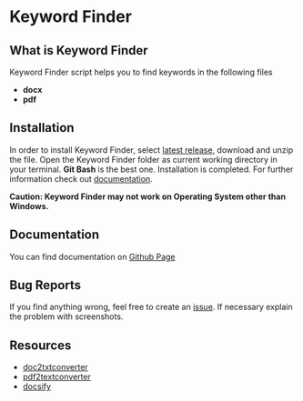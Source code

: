 # Keyword Finder

## What is Keyword Finder

Keyword Finder script helps you to find keywords in the following files

* **docx**
* **pdf**

## Installation
In order to install Keyword Finder, select [latest release](https://github.com/mammadyahyayev/keyword-finder/releases), download and unzip the file. Open the Keyword Finder folder as current working directory in your terminal.
**Git Bash** is the best one. Installation is completed. For further information check out [documentation](https://mammadyahyayev.github.io/keyword-finder/#/usage).

**Caution: Keyword Finder may not work on Operating System other than Windows.**  

## Documentation

You can find documentation on [Github Page](https://mammadyahyayev.github.io/keyword-finder/)

## Bug Reports

If you find anything wrong, feel free to create an [issue](https://github.com/MamedYahyayev/keyword-finder/issues). If necessary explain the problem with screenshots.

## Resources

* [doc2txtconverter](https://docx2txt.sourceforge.net/)
* [pdf2textconverter](https://www.pdftron.com/documentation/cli/guides/pdf2text/)
* [docsify](https://docsify.js.org/#/)
